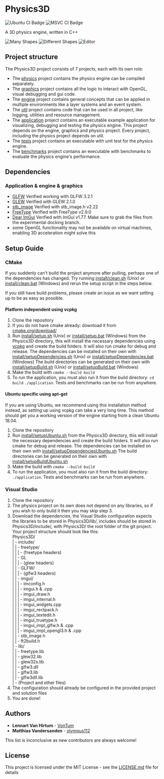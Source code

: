 # Physics3D
![Ubuntu CI Badge](https://github.com/ThePhysicsGuys/Physics3D/workflows/Ubuntu/badge.svg)
![MSVC CI Badge](https://github.com/ThePhysicsGuys/Physics3D/workflows/MSVC/badge.svg)

A 3D physics engine, written in C++

![Many Shapes](https://media.discordapp.net/attachments/378983421936140300/638494259452051480/unknown.png?width=1152&height=664)
![Different Shapes](https://i.imgur.com/h62AI58.jpg)
![Editor](https://cdn.discordapp.com/attachments/378983421936140300/779017688650743828/Screenshot_1.png)

## Project structure
The Physics3D project consists of 7 projects, each with its own role:
- The [physics](/physics) project contains the physics engine can be compiled separately.  
- The [graphics](/graphics) project contains all the logic to interact with OpenGL, visual debugging and gui code.
- The [engine](/engine) project contains general concepts that can be applied in multiple environments like a layer systems and an event system.
- The [util](/util) project contains code that can be used in all project, like logging, utilities and resource management.
- The [application](/application) project contains an executable example application for visualizing, debugging and testing the physics engine. This project depends on the engine, graphics and physics project. Every project, including the physics project depends on util. 
- The [tests](/tests) project contains an executable with unit test for the physics engine.
- The [benchmarks](/benchmarks) project contains an executable with benchmarks to evaluate the physics engine's performance.

## Dependencies
### Application & engine & graphics
- [GLFW](https://www.glfw.org/) Verified working with GLFW 3.2.1  
- [GLEW](http://glew.sourceforge.net/) Verified with GLEW 2.1.0
- [stb_image](https://github.com/nothings/stb) Verified with stb_image.h v2.22
- [FreeType](https://www.freetype.org/) Verified with FreeType v2.9.0
- [Dear ImGui](https://github.com/ocornut/imgui/tree/docking) Verified with ImGui v1.77. Make sure to grab the files from the experimental docking branch.
- some OpenGL functionality may not be available on virtual machines, enabling 3D acceleration might solve this

## Setup Guide

### CMake
If you suddenly can't build the project anymore after pulling, perhaps one of the dependencies has changed. Try running [install/clean.sh](/install/clean.sh) (Unix) or [install/clean.bat](/install/clean.bat) (Windows) and rerun the setup script in the steps below. 

If you still have build problems, please create an issue as we want setting up to be as easy as possible. 

#### Platform independent using vcpkg
1. Clone the repository
2. If you do not have cmake already: download it from [cmake.org/download/](https://cmake.org/download/)
3. Run [install/setup.sh](/install/setup.sh) (Unix) or [install/setup.bat](/install/setup.bat) (Windows) from the Physics3D directory, this will install the necessary dependencies using [vcpkg](https://github.com/microsoft/vcpkg) and create the build folders. It will also run cmake for debug and release. 
  The dependencies can be installed on their own with [install/setupDependencies.sh](/install/setupDependencies.sh) (Unix) or [install/setupDependencies.bat](/install/setupDependencies.bat) (Windows)
  The build directories can be generated on their own with [install/setupBuild.sh](/install/setupBuild.sh) (Unix) or [install/setupBuild.bat](/install/setupBuild.bat) (Windows)
4. Make the build with `cmake --build build`
5. To run the application, you must also run it from the build directory: `cd build` `./application`. Tests and benchmarks can be run from anywhere. 

#### Ubuntu specific using apt-get
If you are using Ubuntu, we recommend using this installation method instead, as setting up using vcpkg can take a very long time. This method should get you a working version of the engine starting from a clean Ubuntu 18.04. 

1. Clone the repository
2. Run [install/setupUbuntu.sh](/install/setupUbuntu.sh) from the Physics3D directory, this will install the necessary dependencies and create the build folders. It will also run cmake for debug and release. 
  The dependencies can be installed on their own with [install/setupDependenciesUbuntu.sh](/install/setupDependenciesUbuntu.sh)
  The build directories can be generated on their own with [install/setupBuildUbuntu.sh](/install/setupBuildUbuntu.sh)
3. Make the build with `cmake --build build`
4. To run the application, you must also run it from the build directory: `./application`. Tests and benchmarks can be run from anywhere. 

### Visual Studio
1. Clone the repository
2. The physics project on its own does not depend on any libraries, so if you wish to only build it then you may skip step 3.
3. Download the dependencies, the Visual Studio configuration expects the libraries to be stored in Physics3D/lib/, includes should be stored in Physics3D/include/, with Physics3D/ the root folder of the git project. 
  Your project structure should look like this:  
  Physics3D/  
  | - include/  
  | | - freetype/  
  | | | - (freetype headers)  
  | | - GL  
  | | | - (glew headers)  
  | | - GLFW/  
  | | | - (glfw3 headers)  
  | | - imgui/  
  | | | - imconfig.h  
  | | | - imgui.h & .cpp  
  | | | - imgui_draw.h  
  | | | - imgui_internal.h  
  | | | - imgui_widgets.cpp  
  | | | - imgui_rectpack.h  
  | | | - imgui_textedit.h  
  | | | - imgui_truetype.h  
  | | | - imgui_impl_glfw.h & .cpp  
  | | | - imgui_impl_opengl3.h & .cpp  
  | | - stb_image.h  
  | | - ft2build.h  
  | - lib/  
  | | - freetype.lib  
  | | - glew32.lib  
  | | - glew32s.lib  
  | | - glfw3.dll  
  | | - glfw3.lib  
  | | - glfw3dll.lib  
  | - (Project and other files)  
4. The configuration should already be configured in the provided project and solution files
5. You are done!

## Authors
* **Lennart Van Hirtum** - [VonTum](https://github.com/VonTum)
* **Matthias Vandersanden** - [olympus112](https://github.com/olympus112)

This list is inconclusive as new contributors are always welcome! 

## License
This project is licensed under the MIT License - see the [LICENSE.md](LICENSE.md) file for details
